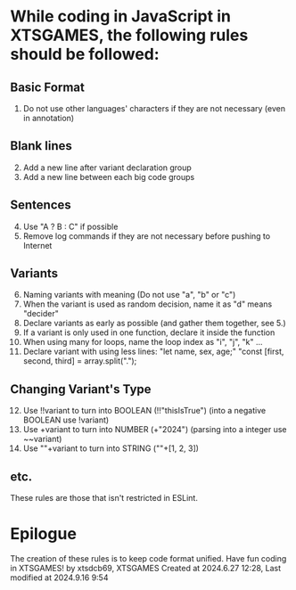 # While coding in JavaScript in XTSGAMES, the following rules should be followed:

## Basic Format
1. Do not use other languages' characters if they are not necessary (even in annotation)

## Blank lines
2. Add a new line after variant declaration group
3. Add a new line between each big code groups

## Sentences
4. Use "A ? B : C" if possible
5. Remove log commands if they are not necessary before pushing to Internet

## Variants
6. Naming variants with meaning (Do not use "a", "b" or "c")
7. When the variant is used as random decision, name it as "d" means "decider"
8. Declare variants as early as possible (and gather them together, see 5.)
9. If a variant is only used in one function, declare it inside the function
10. When using many for loops, name the loop index as "i", "j", "k" ...
11. Declare variant with using less lines: "let name, sex, age;" "const [first, second, third] = array.split(".");

## Changing Variant's Type
12. Use !!variant to turn into BOOLEAN (!!"thisIsTrue") (into a negative BOOLEAN use !variant)
13. Use +variant to turn into NUMBER (+"2024") (parsing into a integer use ~~variant)
14. Use ""+variant to turn into STRING (""+[1, 2, 3])

## etc.
These rules are those that isn't restricted in ESLint.

# Epilogue
The creation of these rules is to keep code format unified. Have fun coding in XTSGAMES!
by xtsdcb69, XTSGAMES
Created at 2024.6.27 12:28, Last modified at 2024.9.16 9:54